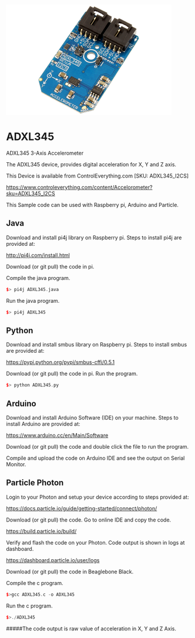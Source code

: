 [![ADXL345](ADXL345_I2CS.png)](https://www.controleverything.com/content/Accelorometer?sku=ADXL345_I2CS)
# ADXL345
ADXL345 3-Axis Accelerometer

The ADXL345 device, provides digital acceleration for X, Y and Z axis.

This Device is available from ControlEverything.com [SKU: ADXL345_I2CS]

https://www.controleverything.com/content/Accelorometer?sku=ADXL345_I2CS

This Sample code can be used with Raspberry pi, Arduino and Particle.

## Java
Download and install pi4j library on Raspberry pi. Steps to install pi4j are provided at:

http://pi4j.com/install.html

Download (or git pull) the code in pi.

Compile the java program.
```cpp
$> pi4j ADXL345.java
```

Run the java program.
```cpp
$> pi4j ADXL345
```

## Python 
Download and install smbus library on Raspberry pi. Steps to install smbus are provided at:

https://pypi.python.org/pypi/smbus-cffi/0.5.1

Download (or git pull) the code in pi. Run the program.

```cpp
$> python ADXL345.py
```

## Arduino
Download and install Arduino Software (IDE) on your machine. Steps to install Arduino are provided at:

https://www.arduino.cc/en/Main/Software

Download (or git pull) the code and double click the file to run the program.

Compile and upload the code on Arduino IDE and see the output on Serial Monitor.


## Particle Photon

Login to your Photon and setup your device according to steps provided at:

https://docs.particle.io/guide/getting-started/connect/photon/

Download (or git pull) the code. Go to online IDE and copy the code. 

https://build.particle.io/build/

Verify and flash the code on your Photon. Code output is shown in logs at dashboard.

https://dashboard.particle.io/user/logs

Download (or git pull) the code in Beaglebone Black.

Compile the c program.
```cpp
$>gcc ADXL345.c -o ADXL345
```
Run the c program.
```cpp
$>./ADXL345
```
#####The code output is raw value of acceleration in X, Y and Z Axis.
